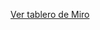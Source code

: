 [Ver tablero de Miro]([https://miro.com/app/live-embed/uXjVLrfyRPg=/?moveToViewport=-493,673,614,588&embedId=517422343490](https://miro.com/welcomeonboard/NUJ2NG56N2VYM0s0T3MvUHZ0Wk1FSlJxZHQrZkJQUTJOM1lNQ2pza0k1VzBOUjJVTGRrZG9lZEQyUkVWcDFQWGFGc1B1ajdjaEIvZW5aRXJ1UGp4bmJMdmFPR1owWW5zOHFzVm9DZHd6L1NRdzFXeW5JS205MzlyUVpiNG9TMWh0R2lncW1vRmFBVnlLcVJzTmdFdlNRPT0hdjE=?share_link_id=374299095691))
